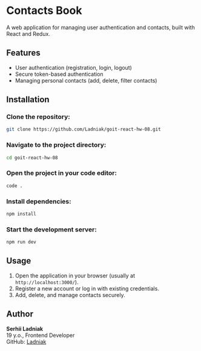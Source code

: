 # Contacts Book

A web application for managing user authentication and contacts, built with React and Redux.

## Features
- User authentication (registration, login, logout)
- Secure token-based authentication
- Managing personal contacts (add, delete, filter contacts)

## Installation
### Clone the repository:
```sh
git clone https://github.com/Ladniak/goit-react-hw-08.git
```

### Navigate to the project directory:
```sh
cd goit-react-hw-08
```

### Open the project in your code editor:
```sh
code .
```

### Install dependencies:
```sh
npm install
```

### Start the development server:
```sh
npm run dev
```

## Usage
1. Open the application in your browser (usually at `http://localhost:3000/`).
2. Register a new account or log in with existing credentials.
3. Add, delete, and manage contacts securely.

## Author
**Serhii Ladniak**  
19 y.o., Frontend Developer  
GitHub: [Ladniak](https://github.com/Ladniak)

